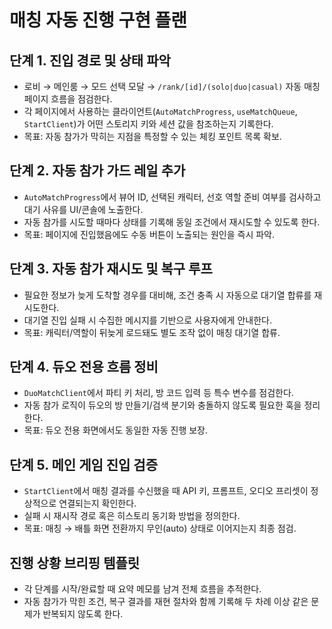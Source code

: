 # 매칭 자동 진행 구현 플랜

## 단계 1. 진입 경로 및 상태 파악
- 로비 → 메인룸 → 모드 선택 모달 → `/rank/[id]/(solo|duo|casual)` 자동 매칭 페이지 흐름을 점검한다.
- 각 페이지에서 사용하는 클라이언트(`AutoMatchProgress`, `useMatchQueue`, `StartClient`)가 어떤 스토리지 키와 세션 값을 참조하는지 기록한다.
- 목표: 자동 참가가 막히는 지점을 특정할 수 있는 체킹 포인트 목록 확보.

## 단계 2. 자동 참가 가드 레일 추가
- `AutoMatchProgress`에서 뷰어 ID, 선택된 캐릭터, 선호 역할 준비 여부를 검사하고 대기 사유를 UI/콘솔에 노출한다.
- 자동 참가를 시도할 때마다 상태를 기록해 동일 조건에서 재시도할 수 있도록 한다.
- 목표: 페이지에 진입했음에도 수동 버튼이 노출되는 원인을 즉시 파악.

## 단계 3. 자동 참가 재시도 및 복구 루프
- 필요한 정보가 늦게 도착할 경우를 대비해, 조건 충족 시 자동으로 대기열 합류를 재시도한다.
- 대기열 진입 실패 시 수집한 메시지를 기반으로 사용자에게 안내한다.
- 목표: 캐릭터/역할이 뒤늦게 로드돼도 별도 조작 없이 매칭 대기열 합류.

## 단계 4. 듀오 전용 흐름 정비
- `DuoMatchClient`에서 파티 키 처리, 방 코드 입력 등 특수 변수를 점검한다.
- 자동 참가 로직이 듀오의 방 만들기/검색 분기와 충돌하지 않도록 필요한 훅을 정리한다.
- 목표: 듀오 전용 화면에서도 동일한 자동 진행 보장.

## 단계 5. 메인 게임 진입 검증
- `StartClient`에서 매칭 결과를 수신했을 때 API 키, 프롬프트, 오디오 프리셋이 정상적으로 연결되는지 확인한다.
- 실패 시 재시작 경로 혹은 히스토리 동기화 방법을 정의한다.
- 목표: 매칭 → 배틀 화면 전환까지 무인(auto) 상태로 이어지는지 최종 점검.

## 진행 상황 브리핑 템플릿
- 각 단계를 시작/완료할 때 요약 메모를 남겨 전체 흐름을 추적한다.
- 자동 참가가 막힌 조건, 복구 결과를 재현 절차와 함께 기록해 두 차례 이상 같은 문제가 반복되지 않도록 한다.

